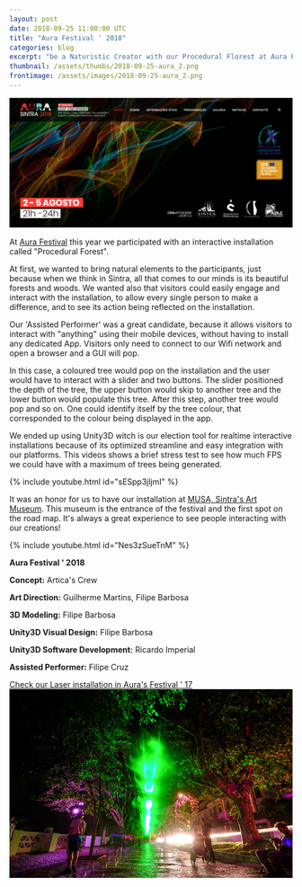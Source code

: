 ```yaml
---
layout: post
date: 2018-09-25 11:00:00 UTC
title: "Aura Festival ' 2018"
categories: blog
excerpt: "be a Naturistic Creator with our Procedural Florest at Aura Festival ' 2018"
thumbnail: /assets/thumbs/2018-09-25-aura_2.png
frontimage: /assets/images/2018-09-25-aura_2.png
---
```


![](/assets/images/2018-09-25-aura_2.png)

At [Aura Festival][1] this year we participated with an interactive installation called "Procedural Forest". 

At first, we wanted to bring natural elements to the participants, just because when we think in Sintra, all that comes to our minds is its beautiful forests and woods. We wanted also that visitors could easily engage and interact with the installation, to allow every single person to make a difference, and to see its action being reflected on the installation.

Our 'Assisted Performer' was a great candidate, because it allows visitors to interact with "anything" using their mobile devices, without having to install any dedicated App. Visitors only need to connect to our Wifi network and open a browser and a GUI will pop.

In this case, a coloured tree would pop on the installation and the user would have to interact with a slider and two buttons. The slider positioned the depth of the tree, the upper button would skip to another tree and the lower button would populate this tree. After this step, another tree would pop and so on. One could identify itself by the tree colour, that corresponded to the colour being displayed in the app.

We ended up using Unity3D witch is our election tool for realtime interactive installations because of its optimized streamline and easy integration with our platforms. This videos shows a brief stress test to see how much FPS we could have with a maximum of trees being generated.

{% include youtube.html id="sESpp3jljmI" %}

It was an honor for us to have our installation at [MUSA, Sintra's Art Museum][3]. This museum is the entrance of the festival and the first spot on the road map. It's always a great experience to see people interacting with our creations!

{% include youtube.html id="Nes3zSueTnM" %}

<b>Aura Festival ' 2018</b>

<b>Concept:</b>
Artica's Crew

<b>Art Direction:</b>
Guilherme Martins, Filipe Barbosa

<b>3D Modeling:</b>
Filipe Barbosa

<b>Unity3D Visual Design:</b>
Filipe Barbosa

<b>Unity3D Software Development:</b>
Ricardo Imperial

<b>Assisted Performer:</b>
Filipe Cruz

[Check our Laser installation in Aura's Festival ' 17][2]
![](/assets/images/2017-10-13-hugo-grilo.jpg)

[1]: http://www.aurafestival.pt/
[2]: http://artica.cc/blog/2017/10/13/532nm.html
[3]: http://www.cm-sintra.pt/musa
